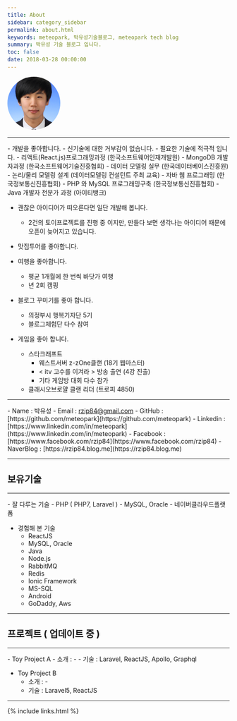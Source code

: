 ```yaml
---
title: About
sidebar: category_sidebar
permalink: about.html
keywords: meteopark, 박유성기술블로그, meteopark tech blog
summary: 박유성 기술 블로그 입니다.
toc: false
date: 2018-03-28 00:00:00
---
```

 <img src="images/profile/itsme.png" style="width:120px; height:120px; object-fit:cover; border-radius: 50%;" /><br/>
<hr />
- 개발을 좋아합니다.
    - 신기술에 대한 거부감이 없습니다.
    - 필요한 기술에 적극적 입니다.
        - 리액트(React.js)프로그래밍과정 (한국소프트웨어인재개발원)
        - MongoDB 개발자과정 (한국소프트웨어기술진흥협회)
        - 데이터 모델링 실무 (한국데이터베이스진흥원)
        - 논리/물리 모델링 설계 (데이터모델링 컨설턴트 주최 교육)
        - 자바 웹 프로그래밍 (한국정보통신진흥협회)
        - PHP 와 MySQL 프로그래밍구축 (한국정보통신진흥협회)
        - Java 개발자 전문가 과정 (아이티뱅크)

- 괜찮은 아이디어가 떠오른다면 일단 개발해 봅니다.
    - 2건의 토이프로젝트를 진행 중 이지만, 만들다 보면 생각나는 아이디어 때문에 오픈이 늦어지고 있습니다.

- 맛집투어를 좋아합니다.

- 여행을 좋아합니다.
    - 평균 1개월에 한 번씩 바닷가 여행
    - 년 2회 캠핑

- 블로그 꾸미기를 좋아 합니다.
    - 의정부시 행복기자단 5기
    - 블로그체험단 다수 참여

- 게임을 좋아 합니다.
    - 스타크래프트
        - 웨스트서버 z-zOne클랜 (18기 웹마스터)
        - < itv 고수를 이겨라 > 방송 출연 (4강 진출)
        - 기타 게임방 대회 다수 참가
    - 클래시오브로얄 클랜 리더 (트로피 4850)

<hr />
- Name : 박유성
- Email : <a href="mailto:rzip84@gmail.com">rzip84@gmail.com</a>
- GitHub : [https://github.com/meteopark](https://github.com/meteopark)
- Linkedin : [https://www.linkedin.com/in/meteopark](https://www.linkedin.com/in/meteopark)
- Facebook : [https://www.facebook.com/rzip84](https://www.facebook.com/rzip84)
- NaverBlog : [https://rzip84.blog.me](https://rzip84.blog.me)

<hr />

## 보유기술
<hr />
- 잘 다루는 기술
    - PHP ( PHP7, Laravel )
    - MySQL, Oracle
    - 네이버클라우드플랫폼

- 경험해 본 기술
    - ReactJS
    - MySQL, Oracle
    - Java
    - Node.js
    - RabbitMQ
    - Redis
    - Ionic Framework
    - MS-SQL
    - Android
    - GoDaddy, Aws

<hr />


## 프로젝트 ( 업데이트 중 )
<hr />
- Toy Project A
    - 소개 : -
    - 기술 : Laravel, ReactJS, Apollo, Graphql

- Toy Project B
    - 소개 : -
    - 기술 : Laravel5, ReactJS


<hr />

{% include links.html %}




